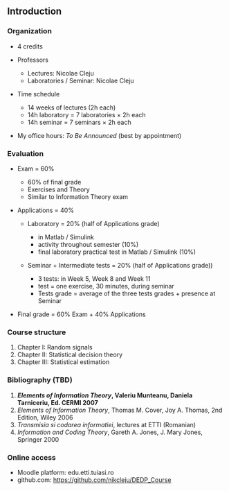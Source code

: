 ## Introduction

### Organization

- 4 credits
- Professors
    - Lectures: Nicolae Cleju
    - Laboratories / Seminar: Nicolae Cleju

- Time schedule
    - 14 weeks of lectures (2h each)
    - 14h laboratory = 7 laboratories $\times$ 2h each
    - 14h seminar = 7 seminars $\times$ 2h each

- My office hours: *To Be Announced* (best by appointment)


### Evaluation

- Exam = 60%
    - 60% of final grade
    - Exercises and Theory
    - Similar to Information Theory exam
    
- Applications = 40%
    - Laboratory = 20% (half of Applications grade)
        - in Matlab / Simulink
        - activity throughout semester (10%)
        - final laboratory practical test in Matlab / Simulink (10%)

    - Seminar + Intermediate tests = 20% (half of Applications grade))
        - 3 tests: in Week 5, Week 8 and Week 11
        - test = one exercise, 30 minutes, during seminar
        - Tests grade = average of the three tests grades + presence at Seminar

- Final grade = 60% Exam + 40% Applications


### Course structure
1. Chapter I:   Random signals
2. Chapter II:  Statistical decision theory
3. Chapter III: Statistical estimation

### Bibliography (TBD)

1. ***Elements of Information Theory*, Valeriu Munteanu, Daniela Tarniceriu, Ed. CERMI 2007**
1. *Elements of Information Theory*, Thomas M. Cover, Joy A. Thomas, 2nd Edition, Wiley 2006
1. *Transmisia si codarea informatiei*, lectures at ETTI (Romanian)
1. *Information and Coding Theory*, Gareth A. Jones, J. Mary Jones, Springer 2000

### Online access

- Moodle platform: edu.etti.tuiasi.ro
- github.com: https://github.com/nikcleju/DEDP_Course
